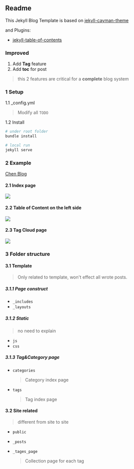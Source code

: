 ## Readme

This Jekyll Blog Template is based on [jekyll-cayman-theme](https://github.com/pietromenna/jekyll-cayman-theme)

and Plugins:

* [jekyll-table-of-contents](https://github.com/ghiculescu/jekyll-table-of-contents)

### Improved

1. Add **Tag** feature
2. Add **toc** for post

> this 2 features are critical for a **complete** blog system

### 1 Setup

1.1 \_config.yml

> Modify all `TODO`

1.2 Install

```bash
# under root folder
bundle install

# local run
jekyll serve
```

### 2 Example

[Chen Blog](http://chen-node.com/)

#### 2.1 Index page

![](https://github.com/neilChenXie/jekyll-cayman-theme-improved/blob/master/public/image/README/example.png)

#### 2.2 Table of Content on the left side

![](https://github.com/neilChenXie/jekyll-cayman-theme-improved/blob/master/public/image/README/example1.png)

#### 2.3 Tag Cloud page

![](https://github.com/neilChenXie/jekyll-cayman-theme-improved/blob/master/public/image/README/example2.png)

### 3 Folder structure

#### 3.1 Template

> Only related to template, won't effect all wrote posts.

##### 3.1.1 Page construct

* `_includes`
* `_layouts`

##### 3.1.2 Static

> no need to explain

* `js`
* `css`

##### 3.1.3 Tag&Category page

* `categories`

	> Category index page

* `tags`

	> Tag index page

#### 3.2 Site related

> different from site to site

* `public`
* `_posts`
* `_tages_page`

	> Collection page for each tag	


